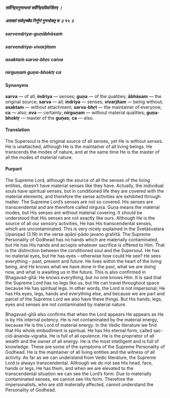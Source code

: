 ##### सर्वेन्द्रियगुणाभासं सर्वेन्द्रियविवर्जितम् ।
##### असक्तं सर्वभृच्चैव निर्गुणं गुणभोक्तृ च ॥ १५ ॥

##### sarvendriya-guṇābhāsaṁ
##### sarvendriya-vivarjitam
##### asaktaṁ sarva-bhṛc caiva
##### nirguṇaṁ guṇa-bhoktṛ ca

#### Synonyms

**sarva** — of all; **indriya** — senses; **guṇa** — of the qualities; **ābhāsam** — the original source; **sarva** — all; **indriya** — senses; **vivarjitam** — being without; **asaktam** — without attachment; **sarva**-**bhṛt** — the maintainer of everyone; **ca** — also; **eva** — certainly; **nirguṇam** — without material qualities; **guṇa**-**bhoktṛ** — master of the **guṇas**; **ca** — also.

#### Translation

The Supersoul is the original source of all senses, yet He is without senses. He is unattached, although He is the maintainer of all living beings. He transcends the modes of nature, and at the same time He is the master of all the modes of material nature.

#### Purport

The Supreme Lord, although the source of all the senses of the living entities, doesn’t have material senses like they have. Actually, the individual souls have spiritual senses, but in conditioned life they are covered with the material elements, and therefore the sense activities are exhibited through matter. The Supreme Lord’s senses are not so covered. His senses are transcendental and are therefore called nirguṇa. Guṇa means the material modes, but His senses are without material covering. It should be understood that His senses are not exactly like ours. Although He is the source of all our sensory activities, He has His transcendental senses, which are uncontaminated. This is very nicely explained in the Śvetāśvatara Upaniṣad (3.19) in the verse apāṇi-pādo javano grahītā. The Supreme Personality of Godhead has no hands which are materially contaminated, but He has His hands and accepts whatever sacrifice is offered to Him. That is the distinction between the conditioned soul and the Supersoul. He has no material eyes, but He has eyes – otherwise how could He see? He sees everything – past, present and future. He lives within the heart of the living being, and He knows what we have done in the past, what we are doing now, and what is awaiting us in the future. This is also confirmed in Bhagavad-gītā: He knows everything, but no one knows Him. It is said that the Supreme Lord has no legs like us, but He can travel throughout space because He has spiritual legs. In other words, the Lord is not impersonal; He has His eyes, legs, hands and everything else, and because we are part and parcel of the Supreme Lord we also have these things. But His hands, legs, eyes and senses are not contaminated by material nature.

Bhagavad-gītā also confirms that when the Lord appears He appears as He is by His internal potency. He is not contaminated by the material energy, because He is the Lord of material energy. In the Vedic literature we find that His whole embodiment is spiritual. He has His eternal form, called sac-cid-ānanda-vigraha. He is full of all opulence. He is the proprietor of all wealth and the owner of all energy. He is the most intelligent and is full of knowledge. These are some of the symptoms of the Supreme Personality of Godhead. He is the maintainer of all living entities and the witness of all activity. As far as we can understand from Vedic literature, the Supreme Lord is always transcendental. Although we do not see His head, face, hands or legs, He has them, and when we are elevated to the transcendental situation we can see the Lord’s form. Due to materially contaminated senses, we cannot see His form. Therefore the impersonalists, who are still materially affected, cannot understand the Personality of Godhead.